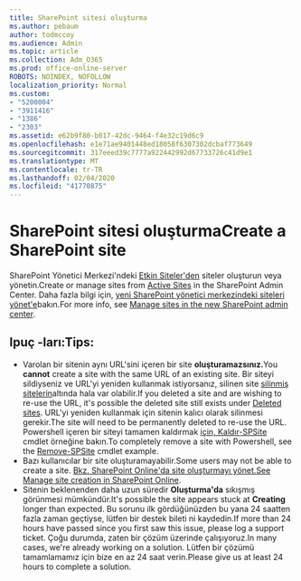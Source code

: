 ```yaml
---
title: SharePoint sitesi oluşturma
ms.author: pebaum
author: todmccoy
ms.audience: Admin
ms.topic: article
ms.collection: Adm_O365
ms.prod: office-online-server
ROBOTS: NOINDEX, NOFOLLOW
localization_priority: Normal
ms.custom:
- "5200004"
- "3911416"
- "1386"
- "2303"
ms.assetid: e62b9f80-b017-42dc-9464-f4e32c19d6c9
ms.openlocfilehash: e1e71ae9401448ed18058f6307302dcbaf773649
ms.sourcegitcommit: 317eeed39c7777a922442992d67733726c41d9e1
ms.translationtype: MT
ms.contentlocale: tr-TR
ms.lasthandoff: 02/04/2020
ms.locfileid: "41770875"
---
```

# <a name="create-a-sharepoint-site"></a><span data-ttu-id="5d968-102">SharePoint sitesi oluşturma</span><span class="sxs-lookup"><span data-stu-id="5d968-102">Create a SharePoint site</span></span>

<span data-ttu-id="5d968-103">SharePoint Yönetici Merkezi'ndeki [Etkin Siteler'den](https://admin.microsoft.com/sharepoint?page=sitemanagement&modern=true) siteler oluşturun veya yönetin.</span><span class="sxs-lookup"><span data-stu-id="5d968-103">Create or manage sites from [Active Sites](https://admin.microsoft.com/sharepoint?page=sitemanagement&modern=true) in the SharePoint Admin Center.</span></span> <span data-ttu-id="5d968-104">Daha fazla bilgi için, [yeni SharePoint yönetici merkezindeki siteleri yönet'e](https://docs.microsoft.com/sharepoint/manage-site-creation)bakın.</span><span class="sxs-lookup"><span data-stu-id="5d968-104">For more info, see [Manage sites in the new SharePoint admin center](https://docs.microsoft.com/sharepoint/manage-site-creation).</span></span> 

## <a name="tips"></a><span data-ttu-id="5d968-105">Ipuç -ları:</span><span class="sxs-lookup"><span data-stu-id="5d968-105">Tips:</span></span>

- <span data-ttu-id="5d968-106">Varolan bir sitenin aynı URL'sini içeren bir site **oluşturamazsınız.**</span><span class="sxs-lookup"><span data-stu-id="5d968-106">You **cannot** create a site with the same URL of an existing site.</span></span> <span data-ttu-id="5d968-107">Bir siteyi sildiyseniz ve URL'yi yeniden kullanmak istiyorsanız, silinen site [silinmiş sitelerin](https://admin.microsoft.com/sharepoint?page=recyclebin&modern=true)altında hala var olabilir.</span><span class="sxs-lookup"><span data-stu-id="5d968-107">If you deleted a site and are wishing to re-use the URL, it's possible the deleted site still exists under [Deleted sites](https://admin.microsoft.com/sharepoint?page=recyclebin&modern=true).</span></span> <span data-ttu-id="5d968-108">URL'yi yeniden kullanmak için sitenin kalıcı olarak silinmesi gerekir.</span><span class="sxs-lookup"><span data-stu-id="5d968-108">The site will need to be permanently deleted to re-use the URL.</span></span> <span data-ttu-id="5d968-109">Powershell içeren bir siteyi tamamen kaldırmak [için, Kaldır-SPSite](https://docs.microsoft.com/sharepoint/manage-sites-in-new-admin-center#delete-a-site) cmdlet örneğine bakın.</span><span class="sxs-lookup"><span data-stu-id="5d968-109">To completely remove a site with Powershell, see the [Remove-SPSite](https://docs.microsoft.com/sharepoint/manage-sites-in-new-admin-center#delete-a-site) cmdlet example.</span></span>
- <span data-ttu-id="5d968-110">Bazı kullanıcılar bir site oluşturamayabilir.</span><span class="sxs-lookup"><span data-stu-id="5d968-110">Some users may not be able to create a site.</span></span> <span data-ttu-id="5d968-111">[Bkz. SharePoint Online'da site oluşturmayı yönet.](https://docs.microsoft.com/sharepoint/manage-site-creation)</span><span class="sxs-lookup"><span data-stu-id="5d968-111">[See Manage site creation in SharePoint Online](https://docs.microsoft.com/sharepoint/manage-site-creation).</span></span>
- <span data-ttu-id="5d968-112">Sitenin beklenenden daha uzun süredir **Oluşturma'da** sıkışmış görünmesi mümkündür.</span><span class="sxs-lookup"><span data-stu-id="5d968-112">It's possible the site appears stuck at **Creating** longer than expected.</span></span> <span data-ttu-id="5d968-113">Bu sorunu ilk gördüğünüzden bu yana 24 saatten fazla zaman geçtiyse, lütfen bir destek bileti ni kaydedin.</span><span class="sxs-lookup"><span data-stu-id="5d968-113">If more than 24 hours have passed since you first saw this issue, please log a support ticket.</span></span> <span data-ttu-id="5d968-114">Çoğu durumda, zaten bir çözüm üzerinde çalışıyoruz.</span><span class="sxs-lookup"><span data-stu-id="5d968-114">In many cases, we're already working on a solution.</span></span> <span data-ttu-id="5d968-115">Lütfen bir çözümü tamamlamamız için bize en az 24 saat verin.</span><span class="sxs-lookup"><span data-stu-id="5d968-115">Please give us at least 24 hours to complete a solution.</span></span>
